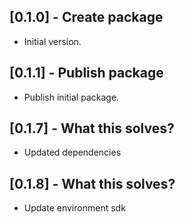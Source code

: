 ## [0.1.0] - Create package

- Initial version.

## [0.1.1] - Publish package

- Publish initial package.

## [0.1.7] - What this solves?

- Updated dependencies

## [0.1.8] - What this solves?

- Update environment sdk
